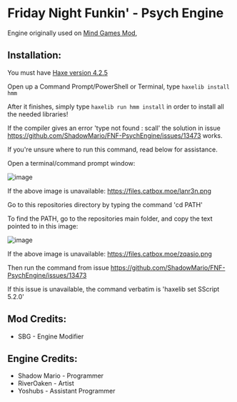 # Friday Night Funkin' - Psych Engine
Engine originally used on [Mind Games Mod](https://gamebanana.com/mods/301107), 

## Installation:
You must have [Haxe version 4.2.5](https://haxe.org/download/version/4.2.5/)

Open up a Command Prompt/PowerShell or Terminal, type `haxelib install hmm`

After it finishes, simply type `haxelib run hmm install` in order to install all the needed libraries!

If the compiler gives an error 'type not found : scall' the solution in issue https://github.com/ShadowMario/FNF-PsychEngine/issues/13473 works.

If you're unsure where to run this command, read below for assistance.

Open a terminal/command prompt window:

![image](https://github.com/lmaoSBG/new-mod-source/assets/88083894/40c8b51f-93f7-4dbc-b7f0-8dc1ec52dc95)

If the above image is unavailable: https://files.catbox.moe/lanr3n.png

Go to this repositories directory by typing the command 'cd PATH'

To find the PATH, go to the repositories main folder, and copy the text pointed to in this image:

![image](https://github.com/lmaoSBG/new-mod-source/assets/88083894/1a28674b-07fb-497e-a2c6-1a299ad5a9a7)

If the above image is unavailable:  https://files.catbox.moe/zqasio.png

Then run the command from issue https://github.com/ShadowMario/FNF-PsychEngine/issues/13473

If this issue is unavailable, the command verbatim is 'haxelib set SScript 5.2.0'

## Mod Credits:
* SBG - Engine Modifier

## Engine Credits:
* Shadow Mario - Programmer
* RiverOaken - Artist
* Yoshubs - Assistant Programmer
